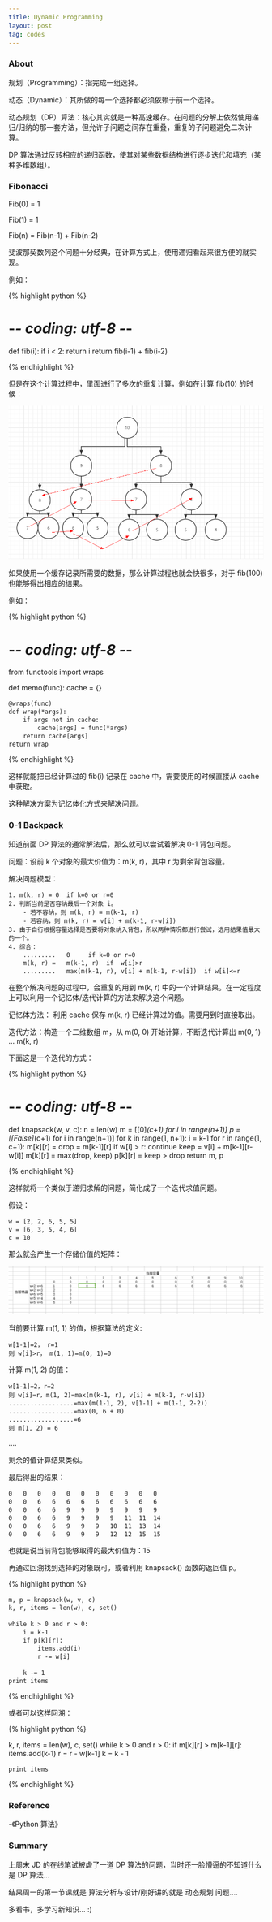 ```yaml
---
title: Dynamic Programming
layout: post
tag: codes
---
```


### About

规划（Programming）：指完成一组选择。

动态（Dynamic）：其所做的每一个选择都必须依赖于前一个选择。

动态规划（DP）算法：核心其实就是一种高速缓存。在问题的分解上依然使用递归/归纳的那一套方法，但允许子问题之间存在重叠，重复的子问题避免二次计算。

DP 算法通过反转相应的递归函数，使其对某些数据结构进行逐步迭代和填充（某种多维数组）。


### Fibonacci

Fib(0) = 1

Fib(1) = 1

Fib(n) = Fib(n-1) + Fib(n-2)

斐波那契数列这个问题十分经典，在计算方式上，使用递归看起来很方便的就实现。

例如：

{% highlight python %}

# -*- coding: utf-8 -*-


def fib(i):
    if i < 2: return i
    return fib(i-1) + fib(i-2)

{% endhighlight %}


但是在这个计算过程中，里面进行了多次的重复计算，例如在计算 fib(10) 的时候：

![image](/images/dp_1.png)

如果使用一个缓存记录所需要的数据，那么计算过程也就会快很多，对于 fib(100) 也能够得出相应的结果。

例如：

{% highlight python %}

# -*- coding: utf-8 -*-

from functools import wraps


def memo(func):
    cache = {}

    @wraps(func)
    def wrap(*args):
        if args not in cache:
            cache[args] = func(*args)
        return cache[args]
    return wrap

{% endhighlight %}

这样就能把已经计算过的 fib(i) 记录在 cache 中，需要使用的时候直接从 cache 中获取。

这种解决方案为记忆体化方式来解决问题。

### 0-1 Backpack

知道前面 DP 算法的通常解法后，那么就可以尝试着解决 0-1 背包问题。

问题：设前 k 个对象的最大价值为：m(k, r)，其中 r 为剩余背包容量。

解决问题模型：

	1. m(k, r) = 0  if k=0 or r=0
	2. 判断当前是否容纳最后一个对象 i。
		- 若不容纳，则 m(k, r) = m(k-1, r)
		- 若容纳，则 m(k, r) = v[i] + m(k-1, r-w[i])
	3. 由于自行根据容量选择是否要将对象纳入背包，所以两种情况都进行尝试，选用结果值最大的一个。
	4. 综合： 
		.........	0     if k=0 or r=0
		m(k, r) =   m(k-1, r)  if  w[i]>r
		.........	max(m(k-1, r), v[i] + m(k-1, r-w[i])  if w[i]<=r

在整个解决问题的过程中，会重复的用到 m(k, r) 中的一个计算结果。在一定程度上可以利用一个记忆体/迭代计算的方法来解决这个问题。

记忆体方法： 利用 cache 保存 m(k, r) 已经计算过的值。需要用到时直接取出。

迭代方法：构造一个二维数组 m，从 m(0, 0) 开始计算，不断迭代计算出 m(0, 1) ... m(k, r)

下面这是一个迭代的方式： 

{% highlight python %}

# -*- coding: utf-8 -*-

def knapsack(w, v, c):
    n = len(w)
    m = [[0]*(c+1) for i in range(n+1)]
    p = [[False]*(c+1) for i in range(n+1)]
    for k in range(1, n+1):
        i = k-1
        for r in range(1, c+1):
            m[k][r] = drop = m[k-1][r]
            if w[i] > r:
                continue
            keep = v[i] + m[k-1][r-w[i]]
            m[k][r] = max(drop, keep)
            p[k][r] = keep > drop
    return m, p

{% endhighlight %}


这样就将一个类似于递归求解的问题，简化成了一个迭代求值问题。

假设：

	w = [2, 2, 6, 5, 5]
	v = [6, 3, 5, 4, 6]
	c = 10

那么就会产生一个存储价值的矩阵：

![image](/images/dp_2.png)

当前要计算 m(1, 1) 的值，根据算法的定义:
	
	w[1-1]=2， r=1
	则 w[i]>r， m(1, 1)=m(0, 1)=0

计算 m(1, 2) 的值：
	
	w[1-1]=2，r=2
	则 w[i]=r，m(1, 2)=max(m(k-1, r), v[i] + m(k-1, r-w[i])
	..................=max(m(1-1, 2), v[1-1] + m(1-1, 2-2))
	..................=max(0, 6 + 0)
	..................=6
	则 m(1, 2) = 6

....

剩余的值计算结果类似。

最后得出的结果：

	0	0	0	0	0	0	0	0	0	0	0
	0	0	6	6	6	6	6	6	6	6	6
	0	0	6	6	9	9	9	9	9	9	9
	0	0	6	6	9	9	9	9	11	11	14
	0	0	6	6	9	9	9	10	11	13	14
	0	0	6	6	9	9	9	12	12	15	15

也就是说当前背包能够取得的最大价值为：15

再通过回溯找到选择的对象既可，或者利用 knapsack() 函数的返回值 p。

{% highlight python %}

    m, p = knapsack(w, v, c)
    k, r, items = len(w), c, set()

    while k > 0 and r > 0:
        i = k-1
        if p[k][r]:
            items.add(i)
            r -= w[i]

        k -= 1
    print items

{% endhighlight %}

或者可以这样回溯：

{% highlight python %}

   k, r, items = len(w), c, set()
    while k > 0 and r > 0:
        if m[k][r] > m[k-1][r]:
            items.add(k-1)
            r = r - w[k-1]
        k = k - 1

    print items

{% endhighlight %}


### Reference

-《Python 算法》

### Summary

上周末 JD 的在线笔试被虐了一道 DP 算法的问题，当时还一脸懵逼的不知道什么是 DP 算法...

结果周一的第一节课就是 算法分析与设计/刚好讲的就是 动态规划 问题....

多看书，多学习新知识... :)